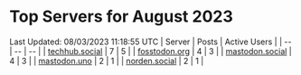 # Top Servers for August 2023
Last Updated: 08/03/2023 11:18:55 UTC
| Server | Posts | Active Users |
| -- | -- | -- |
| [techhub.social](https://techhub.social/tags/PowerShell) | 7 | 5 |
| [fosstodon.org](https://fosstodon.org/tags/PowerShell) | 4 | 3 |
| [mastodon.social](https://mastodon.social/tags/PowerShell) | 4 | 3 |
| [mastodon.uno](https://mastodon.uno/tags/PowerShell) | 2 | 1 |
| [norden.social](https://norden.social/tags/PowerShell) | 2 | 1 |
